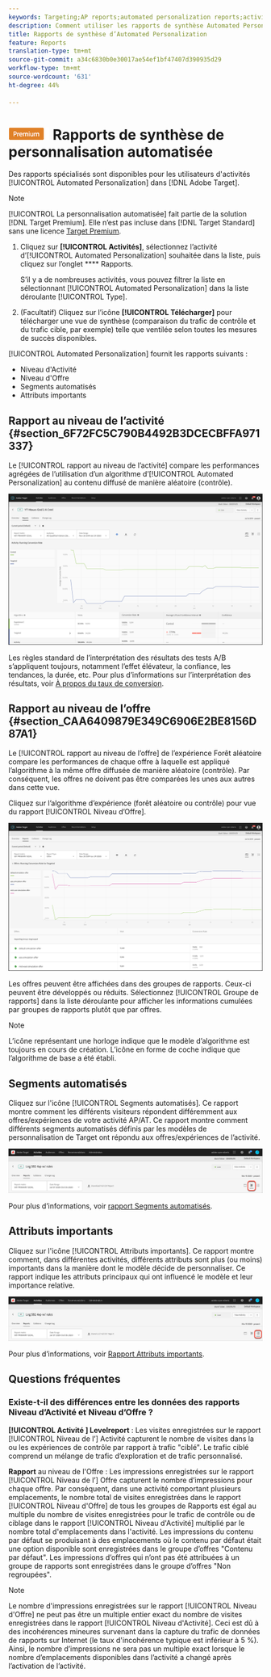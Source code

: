 ```yaml
---
keywords: Targeting;AP reports;automated personalization reports;activity level report;offer level report;offer detail report
description: Comment utiliser les rapports de synthèse Automated Personalization ?
title: Rapports de synthèse d’Automated Personalization
feature: Reports
translation-type: tm+mt
source-git-commit: a34c6830b0e30017ae54ef1bf47407d390935d29
workflow-type: tm+mt
source-wordcount: '631'
ht-degree: 44%

---
```



# ![PREMIUM](/help/assets/premium.png) Rapports de synthèse de personnalisation automatisée

Des rapports spécialisés sont disponibles pour les utilisateurs d&#39;activités [!UICONTROL Automated Personalization] dans [!DNL Adobe Target].

>[!NOTE]
>
>[!UICONTROL La personnalisation automatisée] fait partie de la solution [!DNL Target Premium]. Elle n’est pas incluse dans [!DNL Target Standard] sans une licence [Target Premium](/help/c-intro/intro.md#premium).

1. Cliquez sur **[!UICONTROL Activités]**, sélectionnez l’activité d’[!UICONTROL Automated Personalization] souhaitée dans la liste, puis cliquez sur l’onglet **** Rapports.

   S’il y a de nombreuses activités, vous pouvez filtrer la liste en sélectionnant [!UICONTROL Automated Personalization] dans la liste déroulante [!UICONTROL Type].

1. (Facultatif) Cliquez sur l’icône **[!UICONTROL Télécharger]** pour télécharger une vue de synthèse (comparaison du trafic de contrôle et du trafic cible, par exemple) telle que ventilée selon toutes les mesures de succès disponibles.

[!UICONTROL Automated Personalization] fournit les rapports suivants :

* Niveau d&#39;Activité
* Niveau d&#39;Offre
* Segments automatisés
* Attributs importants

## Rapport au niveau de l’activité {#section_6F72FC5C790B4492B3DCECBFFA971337}

Le [!UICONTROL rapport au niveau de l’activité] compare les performances agrégées de l’utilisation d’un algorithme d’[!UICONTROL Automated Personalization] au contenu diffusé de manière aléatoire (contrôle).

![Rapport au niveau de l’activité](/help/c-reports/assets/box_plot_ap.png)

Les règles standard de l’interprétation des résultats des tests A/B s’appliquent toujours, notamment l’effet élévateur, la confiance, les tendances, la durée, etc. Pour plus d’informations sur l’interprétation des résultats, voir [À propos du taux de conversion](/help/c-reports/conversion-rate.md#concept_2D9FEDE8F94A485DAC86D611BFBDC844).

## Rapport au niveau de l’offre {#section_CAA6409879E349C6906E2BE8156D87A1}

Le [!UICONTROL rapport au niveau de l’offre] de l’expérience Forêt aléatoire compare les performances de chaque offre à laquelle est appliqué l’algorithme à la même offre diffusée de manière aléatoire (contrôle). Par conséquent, les offres ne doivent pas être comparées les unes aux autres dans cette vue.

Cliquez sur l’algorithme d’expérience (forêt aléatoire ou contrôle) pour vue du rapport [!UICONTROL Niveau d’Offre].

![](assets/ap_OfferLevelRpt.png)

Les offres peuvent être affichées dans des groupes de rapports. Ceux-ci peuvent être développés ou réduits. Sélectionnez [!UICONTROL Groupe de rapports] dans la liste déroulante pour afficher les informations cumulées par groupes de rapports plutôt que par offres.

>[!NOTE]
>
>L’icône représentant une horloge indique que le modèle d’algorithme est toujours en cours de création. L’icône en forme de coche indique que l’algorithme de base a été établi.

## Segments automatisés

Cliquez sur l&#39;icône [!UICONTROL Segments automatisés]. Ce rapport montre comment les différents visiteurs répondent différemment aux offres/expériences de votre activité AP/AT. Ce rapport montre comment différents segments automatisés définis par les modèles de personnalisation de Target ont répondu aux offres/expériences de l’activité.

![Icône Segments automatisés](/help/c-reports/assets/icon-automated-sements-ap.png)

Pour plus d’informations, voir [rapport Segments automatisés](/help/c-reports/c-personalization-insights-reports/automated-segments-report.md).

## Attributs importants

Cliquez sur l&#39;icône [!UICONTROL Attributs importants]. Ce rapport montre comment, dans différentes activités, différents attributs sont plus (ou moins) importants dans la manière dont le modèle décide de personnaliser. Ce rapport indique les attributs principaux qui ont influencé le modèle et leur importance relative.

![Icône des attributs importants](/help/c-reports/assets/icon-important-attributes-ap.png)

Pour plus d’informations, voir [Rapport Attributs importants](/help/c-reports/c-personalization-insights-reports/important-attributes-report.md).

## Questions fréquentes 

### Existe-t-il des différences entre les données des rapports Niveau d’Activité et Niveau d’Offre ?

**[!UICONTROL Activité ] Levelreport** : Les visites enregistrées sur le rapport  [!UICONTROL Niveau de l’] Activité capturent le nombre de visites dans la ou les expériences de contrôle par rapport à trafic &quot;ciblé&quot;. Le trafic ciblé comprend un mélange de trafic d’exploration et de trafic personnalisé.

**Rapport** au niveau de l&#39;Offre : Les impressions enregistrées sur le rapport  [!UICONTROL Niveau de l’] Offre capturent le nombre d’impressions pour chaque offre. Par conséquent, dans une activité comportant plusieurs emplacements, le nombre total de visites enregistrées dans le rapport [!UICONTROL Niveau d&#39;Offre] de tous les groupes de Rapports est égal au multiple du nombre de visites enregistrées pour le trafic de contrôle ou de ciblage dans le rapport [!UICONTROL Niveau d&#39;Activité] multiplié par le nombre total d&#39;emplacements dans l&#39;activité. Les impressions du contenu par défaut se produisant à des emplacements où le contenu par défaut était une option disponible sont enregistrées dans le groupe d’offres &quot;Contenu par défaut&quot;. Les impressions d’offres qui n’ont pas été attribuées à un groupe de rapports sont enregistrées dans le groupe d’offres &quot;Non regroupées&quot;.

>[!NOTE]

Le nombre d&#39;impressions enregistrées sur le rapport [!UICONTROL Niveau d&#39;Offre] ne peut pas être un multiple entier exact du nombre de visites enregistrées dans le rapport [!UICONTROL Niveau d&#39;Activité]. Ceci est dû à des incohérences mineures survenant dans la capture du trafic de données de rapports sur Internet (le taux d&#39;incohérence typique est inférieur à 5 %). Ainsi, le nombre d’impressions ne sera pas un multiple exact lorsque le nombre d’emplacements disponibles dans l’activité a changé après l’activation de l’activité.
